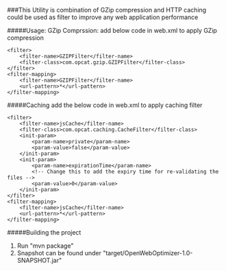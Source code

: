 ###This Utility is combination of GZip compression and HTTP caching could be used as filter to improve any web application performance

#####Usage: GZip Comprssion: add below code in web.xml to apply GZip compression

	<filter>
		<filter-name>GZIPFilter</filter-name>
		<filter-class>com.opcat.gzip.GZIPFilter</filter-class>
	</filter>
	<filter-mapping>
		<filter-name>GZIPFilter</filter-name>
		<url-pattern>*</url-pattern>
	</filter-mapping> 

#####Caching add the below code in web.xml to apply caching filter

	<filter>
		<filter-name>jsCache</filter-name>
		<filter-class>com.opcat.caching.CacheFilter</filter-class>
		<init-param>
			<param-name>private</param-name>
			<param-value>false</param-value>
		</init-param>
		<init-param>
			<param-name>expirationTime</param-name>
			<!-- Change this to add the expiry time for re-validating the files -->
			<param-value>0</param-value> 
		</init-param>
	</filter>
	<filter-mapping>
		<filter-name>jsCache</filter-name>
		<url-pattern>*</url-pattern>
	</filter-mapping>

#####Building the project
1. Run "mvn package"
2. Snapshot can be found under "target/OpenWebOptimizer-1.0-SNAPSHOT.jar"